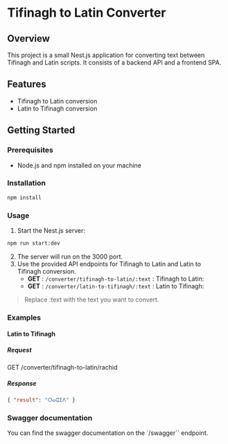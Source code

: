 # Tifinagh to Latin Converter

## Overview

This project is a small Nest.js application for converting text between Tifinagh and Latin scripts. It consists of a backend API and a frontend SPA.

## Features

- Tifinagh to Latin conversion
- Latin to Tifinagh conversion

## Getting Started

### Prerequisites

- Node.js and npm installed on your machine

### Installation

```cmd
npm install
```

### Usage

1. Start the Nest.js server:

```cmd
npm run start:dev
```

2. The server will run on the 3000 port.
3. Use the provided API endpoints for Tifinagh to Latin and Latin to Tifinagh conversion.
   - **GET** : `/converter/tifinagh-to-latin/:text` : Tifinagh to Latin:
   - **GET** : `/converter/latin-to-tifinagh/:text` : Latin to Tifinagh:

> Replace :text with the text you want to convert.

### Examples

#### Latin to Tifinagh

##### Request

GET /converter/tifinagh-to-latin/rachid

##### Response

```json
{ "result": "ⵔⴰⵛⵉⴷ" }
```

### Swagger documentation

You can find the swagger documentation on the `/swagger`` endpoint.